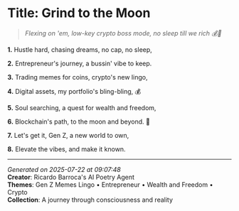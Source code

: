 # Title: Grind to the Moon

> *Flexing on 'em, low-key crypto boss mode, no sleep till we rich 💰🚀*

**1.** Hustle hard, chasing dreams, no cap, no sleep,


**2.** Entrepreneur's journey, a bussin' vibe to keep.


**3.** Trading memes for coins, crypto's new lingo,


**4.** Digital assets, my portfolio's bling-bling, 💰


**5.** Soul searching, a quest for wealth and freedom,


**6.** Blockchain's path, to the moon and beyond. 🚀


**7.** Let's get it, Gen Z, a new world to own,


**8.** Elevate the vibes, and make it known.



---

*Generated on 2025-07-22 at 09:07:48*  
**Creator**: Ricardo Barroca's AI Poetry Agent  
**Themes**: Gen Z Memes Lingo • Entrepreneur • Wealth and Freedom • Crypto  
**Collection**: A journey through consciousness and reality